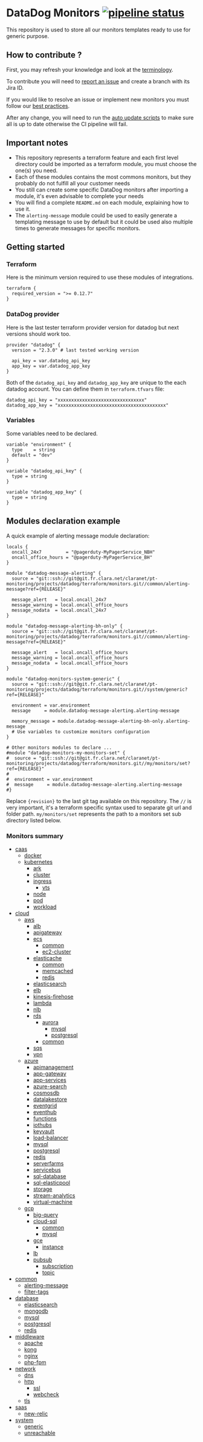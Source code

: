 # DataDog Monitors [![pipeline status](https://git.fr.clara.net/claranet/pt-monitoring/projects/datadog/terraform/monitors/badges/master/pipeline.svg)](https://git.fr.clara.net/claranet/pt-monitoring/projects/datadog/terraform/monitors/commits/master) #

This repository is used to store all our monitors templates ready to use for generic purpose.

## How to contribute ? ##

First, you may refresh your knowledge and look at the [terminology](https://confluence.fr.clara.net/display/DAT/Getting+started).

To contribute you will need to [report an issue](https://confluence.fr.clara.net/display/DAT/Project+and+Workflow) and create a branch with its Jira ID.

If you would like to resolve an issue or implement new monitors you must follow our [best practices](https://confluence.fr.clara.net/display/DAT/Templates+monitors).

After any change, you will need to run the [auto update scripts](https://git.fr.clara.net/claranet/pt-monitoring/projects/datadog/terraform/scripts/blob/master/README.md) to make sure all is up to date otherwise the CI pipeline will fail.

## Important notes ##

* This repository represents a terraform feature and each first level directory could be imported as a terraform module, you must choose the one(s) you need.
* Each of these modules contains the most commons monitors, but they probably do not fulfill all your customer needs
* You still can create some specific DataDog monitors after importing a module, it's even advisable to complete your needs
* You will find a complete `README.md` on each module, explaining how to use it.
* The `alerting-message` module could be used to easily generate a templating message to use by default but it could be used also multiple times to generate messages for specific monitors.

## Getting started ##

### Terraform ###

Here is the minimum version required to use these modules of integrations.

```
terraform {
  required_version = ">= 0.12.7"
}

```

### DataDog provider ###

Here is the last tester terraform provider version for datadog but next versions should work too.

```
provider "datadog" {
  version = "2.3.0" # last tested working version

  api_key = var.datadog_api_key
  app_key = var.datadog_app_key
}

```

Both of the `datadog_api_key` and `datadog_app_key` are unique to the each datadog account. You can define them in `terraform.tfvars` file:

```
datadog_api_key = "xxxxxxxxxxxxxxxxxxxxxxxxxxxxxxxx"
datadog_app_key = "xxxxxxxxxxxxxxxxxxxxxxxxxxxxxxxxxxxxxxxx"
```

### Variables ###

Some variables need to be declared.

```
variable "environment" {
  type    = string
  default = "dev"
}

variable "datadog_api_key" {
  type = string
}

variable "datadog_app_key" {
  type = string
}

```

## Modules declaration example ##

A quick example of alerting message module declaration:

```
locals {
  oncall_24x7         = "@pagerduty-MyPagerService_NBH"
  oncall_office_hours = "@pagerduty-MyPagerService_BH"
}

module "datadog-message-alerting" {
  source = "git::ssh://git@git.fr.clara.net/claranet/pt-monitoring/projects/datadog/terraform/monitors.git//common/alerting-message?ref={RELEASE}"

  message_alert   = local.oncall_24x7
  message_warning = local.oncall_office_hours
  message_nodata  = local.oncall_24x7
}

module "datadog-message-alerting-bh-only" {
  source = "git::ssh://git@git.fr.clara.net/claranet/pt-monitoring/projects/datadog/terraform/monitors.git//common/alerting-message?ref={RELEASE}"

  message_alert   = local.oncall_office_hours
  message_warning = local.oncall_office_hours
  message_nodata  = local.oncall_office_hours
}

module "datadog-monitors-system-generic" {
  source = "git::ssh://git@git.fr.clara.net/claranet/pt-monitoring/projects/datadog/terraform/monitors.git//system/generic?ref={RELEASE}"

  environment = var.environment
  message     = module.datadog-message-alerting.alerting-message

  memory_message = module.datadog-message-alerting-bh-only.alerting-message
  # Use variables to customize monitors configuration
}

# Other monitors modules to declare ...
#module "datadog-monitors-my-monitors-set" {
#  source = "git::ssh://git@git.fr.clara.net/claranet/pt-monitoring/projects/datadog/terraform/monitors.git//my/monitors/set?ref={RELEASE}"
#
#  environment = var.environment
#  message     = module.datadog-message-alerting.alerting-message
#}

```

Replace `{revision}` to the last git tag available on this repository.
The `//` is very important, it's a terraform specific syntax used to separate git url and folder path.
`my/monitors/set` represents the path to a monitors set sub directory listed below.

### Monitors summary ###

- [caas](https://git.fr.clara.net/claranet/pt-monitoring/projects/datadog/terraform/monitors/tree/master/caas/)
	- [docker](https://git.fr.clara.net/claranet/pt-monitoring/projects/datadog/terraform/monitors/tree/master/caas/docker/)
	- [kubernetes](https://git.fr.clara.net/claranet/pt-monitoring/projects/datadog/terraform/monitors/tree/master/caas/kubernetes/)
		- [ark](https://git.fr.clara.net/claranet/pt-monitoring/projects/datadog/terraform/monitors/tree/master/caas/kubernetes/ark/)
		- [cluster](https://git.fr.clara.net/claranet/pt-monitoring/projects/datadog/terraform/monitors/tree/master/caas/kubernetes/cluster/)
		- [ingress](https://git.fr.clara.net/claranet/pt-monitoring/projects/datadog/terraform/monitors/tree/master/caas/kubernetes/ingress/)
			- [vts](https://git.fr.clara.net/claranet/pt-monitoring/projects/datadog/terraform/monitors/tree/master/caas/kubernetes/ingress/vts/)
		- [node](https://git.fr.clara.net/claranet/pt-monitoring/projects/datadog/terraform/monitors/tree/master/caas/kubernetes/node/)
		- [pod](https://git.fr.clara.net/claranet/pt-monitoring/projects/datadog/terraform/monitors/tree/master/caas/kubernetes/pod/)
		- [workload](https://git.fr.clara.net/claranet/pt-monitoring/projects/datadog/terraform/monitors/tree/master/caas/kubernetes/workload/)
- [cloud](https://git.fr.clara.net/claranet/pt-monitoring/projects/datadog/terraform/monitors/tree/master/cloud/)
	- [aws](https://git.fr.clara.net/claranet/pt-monitoring/projects/datadog/terraform/monitors/tree/master/cloud/aws/)
		- [alb](https://git.fr.clara.net/claranet/pt-monitoring/projects/datadog/terraform/monitors/tree/master/cloud/aws/alb/)
		- [apigateway](https://git.fr.clara.net/claranet/pt-monitoring/projects/datadog/terraform/monitors/tree/master/cloud/aws/apigateway/)
		- [ecs](https://git.fr.clara.net/claranet/pt-monitoring/projects/datadog/terraform/monitors/tree/master/cloud/aws/ecs/)
			- [common](https://git.fr.clara.net/claranet/pt-monitoring/projects/datadog/terraform/monitors/tree/master/cloud/aws/ecs/common/)
			- [ec2-cluster](https://git.fr.clara.net/claranet/pt-monitoring/projects/datadog/terraform/monitors/tree/master/cloud/aws/ecs/ec2-cluster/)
		- [elasticache](https://git.fr.clara.net/claranet/pt-monitoring/projects/datadog/terraform/monitors/tree/master/cloud/aws/elasticache/)
			- [common](https://git.fr.clara.net/claranet/pt-monitoring/projects/datadog/terraform/monitors/tree/master/cloud/aws/elasticache/common/)
			- [memcached](https://git.fr.clara.net/claranet/pt-monitoring/projects/datadog/terraform/monitors/tree/master/cloud/aws/elasticache/memcached/)
			- [redis](https://git.fr.clara.net/claranet/pt-monitoring/projects/datadog/terraform/monitors/tree/master/cloud/aws/elasticache/redis/)
		- [elasticsearch](https://git.fr.clara.net/claranet/pt-monitoring/projects/datadog/terraform/monitors/tree/master/cloud/aws/elasticsearch/)
		- [elb](https://git.fr.clara.net/claranet/pt-monitoring/projects/datadog/terraform/monitors/tree/master/cloud/aws/elb/)
		- [kinesis-firehose](https://git.fr.clara.net/claranet/pt-monitoring/projects/datadog/terraform/monitors/tree/master/cloud/aws/kinesis-firehose/)
		- [lambda](https://git.fr.clara.net/claranet/pt-monitoring/projects/datadog/terraform/monitors/tree/master/cloud/aws/lambda/)
		- [nlb](https://git.fr.clara.net/claranet/pt-monitoring/projects/datadog/terraform/monitors/tree/master/cloud/aws/nlb/)
		- [rds](https://git.fr.clara.net/claranet/pt-monitoring/projects/datadog/terraform/monitors/tree/master/cloud/aws/rds/)
			- [aurora](https://git.fr.clara.net/claranet/pt-monitoring/projects/datadog/terraform/monitors/tree/master/cloud/aws/rds/aurora/)
				- [mysql](https://git.fr.clara.net/claranet/pt-monitoring/projects/datadog/terraform/monitors/tree/master/cloud/aws/rds/aurora/mysql/)
				- [postgresql](https://git.fr.clara.net/claranet/pt-monitoring/projects/datadog/terraform/monitors/tree/master/cloud/aws/rds/aurora/postgresql/)
			- [common](https://git.fr.clara.net/claranet/pt-monitoring/projects/datadog/terraform/monitors/tree/master/cloud/aws/rds/common/)
		- [sqs](https://git.fr.clara.net/claranet/pt-monitoring/projects/datadog/terraform/monitors/tree/master/cloud/aws/sqs/)
		- [vpn](https://git.fr.clara.net/claranet/pt-monitoring/projects/datadog/terraform/monitors/tree/master/cloud/aws/vpn/)
	- [azure](https://git.fr.clara.net/claranet/pt-monitoring/projects/datadog/terraform/monitors/tree/master/cloud/azure/)
		- [apimanagement](https://git.fr.clara.net/claranet/pt-monitoring/projects/datadog/terraform/monitors/tree/master/cloud/azure/apimanagement/)
		- [app-gateway](https://git.fr.clara.net/claranet/pt-monitoring/projects/datadog/terraform/monitors/tree/master/cloud/azure/app-gateway/)
		- [app-services](https://git.fr.clara.net/claranet/pt-monitoring/projects/datadog/terraform/monitors/tree/master/cloud/azure/app-services/)
		- [azure-search](https://git.fr.clara.net/claranet/pt-monitoring/projects/datadog/terraform/monitors/tree/master/cloud/azure/azure-search/)
		- [cosmosdb](https://git.fr.clara.net/claranet/pt-monitoring/projects/datadog/terraform/monitors/tree/master/cloud/azure/cosmosdb/)
		- [datalakestore](https://git.fr.clara.net/claranet/pt-monitoring/projects/datadog/terraform/monitors/tree/master/cloud/azure/datalakestore/)
		- [eventgrid](https://git.fr.clara.net/claranet/pt-monitoring/projects/datadog/terraform/monitors/tree/master/cloud/azure/eventgrid/)
		- [eventhub](https://git.fr.clara.net/claranet/pt-monitoring/projects/datadog/terraform/monitors/tree/master/cloud/azure/eventhub/)
		- [functions](https://git.fr.clara.net/claranet/pt-monitoring/projects/datadog/terraform/monitors/tree/master/cloud/azure/functions/)
		- [iothubs](https://git.fr.clara.net/claranet/pt-monitoring/projects/datadog/terraform/monitors/tree/master/cloud/azure/iothubs/)
		- [keyvault](https://git.fr.clara.net/claranet/pt-monitoring/projects/datadog/terraform/monitors/tree/master/cloud/azure/keyvault/)
		- [load-balancer](https://git.fr.clara.net/claranet/pt-monitoring/projects/datadog/terraform/monitors/tree/master/cloud/azure/load-balancer/)
		- [mysql](https://git.fr.clara.net/claranet/pt-monitoring/projects/datadog/terraform/monitors/tree/master/cloud/azure/mysql/)
		- [postgresql](https://git.fr.clara.net/claranet/pt-monitoring/projects/datadog/terraform/monitors/tree/master/cloud/azure/postgresql/)
		- [redis](https://git.fr.clara.net/claranet/pt-monitoring/projects/datadog/terraform/monitors/tree/master/cloud/azure/redis/)
		- [serverfarms](https://git.fr.clara.net/claranet/pt-monitoring/projects/datadog/terraform/monitors/tree/master/cloud/azure/serverfarms/)
		- [servicebus](https://git.fr.clara.net/claranet/pt-monitoring/projects/datadog/terraform/monitors/tree/master/cloud/azure/servicebus/)
		- [sql-database](https://git.fr.clara.net/claranet/pt-monitoring/projects/datadog/terraform/monitors/tree/master/cloud/azure/sql-database/)
		- [sql-elasticpool](https://git.fr.clara.net/claranet/pt-monitoring/projects/datadog/terraform/monitors/tree/master/cloud/azure/sql-elasticpool/)
		- [storage](https://git.fr.clara.net/claranet/pt-monitoring/projects/datadog/terraform/monitors/tree/master/cloud/azure/storage/)
		- [stream-analytics](https://git.fr.clara.net/claranet/pt-monitoring/projects/datadog/terraform/monitors/tree/master/cloud/azure/stream-analytics/)
		- [virtual-machine](https://git.fr.clara.net/claranet/pt-monitoring/projects/datadog/terraform/monitors/tree/master/cloud/azure/virtual-machine/)
	- [gcp](https://git.fr.clara.net/claranet/pt-monitoring/projects/datadog/terraform/monitors/tree/master/cloud/gcp/)
		- [big-query](https://git.fr.clara.net/claranet/pt-monitoring/projects/datadog/terraform/monitors/tree/master/cloud/gcp/big-query/)
		- [cloud-sql](https://git.fr.clara.net/claranet/pt-monitoring/projects/datadog/terraform/monitors/tree/master/cloud/gcp/cloud-sql/)
			- [common](https://git.fr.clara.net/claranet/pt-monitoring/projects/datadog/terraform/monitors/tree/master/cloud/gcp/cloud-sql/common/)
			- [mysql](https://git.fr.clara.net/claranet/pt-monitoring/projects/datadog/terraform/monitors/tree/master/cloud/gcp/cloud-sql/mysql/)
		- [gce](https://git.fr.clara.net/claranet/pt-monitoring/projects/datadog/terraform/monitors/tree/master/cloud/gcp/gce/)
			- [instance](https://git.fr.clara.net/claranet/pt-monitoring/projects/datadog/terraform/monitors/tree/master/cloud/gcp/gce/instance/)
		- [lb](https://git.fr.clara.net/claranet/pt-monitoring/projects/datadog/terraform/monitors/tree/master/cloud/gcp/lb/)
		- [pubsub](https://git.fr.clara.net/claranet/pt-monitoring/projects/datadog/terraform/monitors/tree/master/cloud/gcp/pubsub/)
			- [subscription](https://git.fr.clara.net/claranet/pt-monitoring/projects/datadog/terraform/monitors/tree/master/cloud/gcp/pubsub/subscription/)
			- [topic](https://git.fr.clara.net/claranet/pt-monitoring/projects/datadog/terraform/monitors/tree/master/cloud/gcp/pubsub/topic/)
- [common](https://git.fr.clara.net/claranet/pt-monitoring/projects/datadog/terraform/monitors/tree/master/common/)
	- [alerting-message](https://git.fr.clara.net/claranet/pt-monitoring/projects/datadog/terraform/monitors/tree/master/common/alerting-message/)
	- [filter-tags](https://git.fr.clara.net/claranet/pt-monitoring/projects/datadog/terraform/monitors/tree/master/common/filter-tags/)
- [database](https://git.fr.clara.net/claranet/pt-monitoring/projects/datadog/terraform/monitors/tree/master/database/)
	- [elasticsearch](https://git.fr.clara.net/claranet/pt-monitoring/projects/datadog/terraform/monitors/tree/master/database/elasticsearch/)
	- [mongodb](https://git.fr.clara.net/claranet/pt-monitoring/projects/datadog/terraform/monitors/tree/master/database/mongodb/)
	- [mysql](https://git.fr.clara.net/claranet/pt-monitoring/projects/datadog/terraform/monitors/tree/master/database/mysql/)
	- [postgresql](https://git.fr.clara.net/claranet/pt-monitoring/projects/datadog/terraform/monitors/tree/master/database/postgresql/)
	- [redis](https://git.fr.clara.net/claranet/pt-monitoring/projects/datadog/terraform/monitors/tree/master/database/redis/)
- [middleware](https://git.fr.clara.net/claranet/pt-monitoring/projects/datadog/terraform/monitors/tree/master/middleware/)
	- [apache](https://git.fr.clara.net/claranet/pt-monitoring/projects/datadog/terraform/monitors/tree/master/middleware/apache/)
	- [kong](https://git.fr.clara.net/claranet/pt-monitoring/projects/datadog/terraform/monitors/tree/master/middleware/kong/)
	- [nginx](https://git.fr.clara.net/claranet/pt-monitoring/projects/datadog/terraform/monitors/tree/master/middleware/nginx/)
	- [php-fpm](https://git.fr.clara.net/claranet/pt-monitoring/projects/datadog/terraform/monitors/tree/master/middleware/php-fpm/)
- [network](https://git.fr.clara.net/claranet/pt-monitoring/projects/datadog/terraform/monitors/tree/master/network/)
	- [dns](https://git.fr.clara.net/claranet/pt-monitoring/projects/datadog/terraform/monitors/tree/master/network/dns/)
	- [http](https://git.fr.clara.net/claranet/pt-monitoring/projects/datadog/terraform/monitors/tree/master/network/http/)
		- [ssl](https://git.fr.clara.net/claranet/pt-monitoring/projects/datadog/terraform/monitors/tree/master/network/http/ssl/)
		- [webcheck](https://git.fr.clara.net/claranet/pt-monitoring/projects/datadog/terraform/monitors/tree/master/network/http/webcheck/)
	- [tls](https://git.fr.clara.net/claranet/pt-monitoring/projects/datadog/terraform/monitors/tree/master/network/tls/)
- [saas](https://git.fr.clara.net/claranet/pt-monitoring/projects/datadog/terraform/monitors/tree/master/saas/)
	- [new-relic](https://git.fr.clara.net/claranet/pt-monitoring/projects/datadog/terraform/monitors/tree/master/saas/new-relic/)
- [system](https://git.fr.clara.net/claranet/pt-monitoring/projects/datadog/terraform/monitors/tree/master/system/)
	- [generic](https://git.fr.clara.net/claranet/pt-monitoring/projects/datadog/terraform/monitors/tree/master/system/generic/)
	- [unreachable](https://git.fr.clara.net/claranet/pt-monitoring/projects/datadog/terraform/monitors/tree/master/system/unreachable/)
